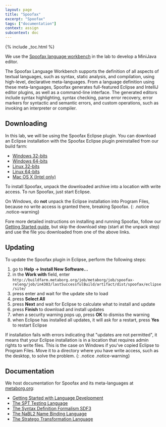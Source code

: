 ```yaml
---
layout: page
title: "Spoofax"
excerpt: "Spoofax"
tags: ["documentation"]
context: assign
subcontext: doc
---
```


{% include _toc.html %}

We use the [Spoofax language workbench](http://spoofax.org) in the lab to develop a MiniJava editor.

The Spoofax Language Workbench supports the definition of all aspects of textual languages, such as syntax, static analysis, and compilation, using high-level, declarative meta-languages.
From a language definition using these meta-languages, Spoofax generates full-featured Eclipse and IntelliJ editor plugins, as well as a command-line interface.
The generated editors include syntax highlighting, syntax checking, parse error recovery, error markers for syntactic and semantic errors, and custom operations, such as invoking an interpreter or compiler.

## Downloading

In this lab, we will be using the Spoofax Eclipse plugin.
You can download an Eclipse installation with the Spoofax Eclipse plugin preinstalled from our build farm:

* [Windows 32-bits](http://buildfarm.metaborg.org/job/metaborg/job/spoofax-releng/job/in4303/lastSuccessfulBuild/artifact/dist/spoofax/eclipse/spoofax-windows-x86-jre.zip)
* [Windows 64-bits](http://buildfarm.metaborg.org/job/metaborg/job/spoofax-releng/job/in4303/lastSuccessfulBuild/artifact/dist/spoofax/eclipse/spoofax-windows-x64-jre.zip)
* [Linux 32-bits](http://buildfarm.metaborg.org/job/metaborg/job/spoofax-releng/job/in4303/lastSuccessfulBuild/artifact/dist/spoofax/eclipse/spoofax-linux-x86-jre.tar.gz)
* [Linux 64-bits](http://buildfarm.metaborg.org/job/metaborg/job/spoofax-releng/job/in4303/lastSuccessfulBuild/artifact/dist/spoofax/eclipse/spoofax-linux-x64-jre.tar.gz)
* [Mac OS X (Intel only)](http://buildfarm.metaborg.org/job/metaborg/job/spoofax-releng/job/in4303/lastSuccessfulBuild/artifact/dist/spoofax/eclipse/spoofax-macosx-x64-jre.tar.gz)

To install Spoofax, unpack the downloaded archive into a location with write access. To run Spoofax, just start Eclipse.

On Windows, do **not** unpack the Eclipse installation into Program Files, because no write access is granted there, breaking Spoofax.
{: .notice .notice-warning}

Fore more detailed instructions on installing and running Spoofax, follow our [Getting Started guide](http://spoofax.org/en/latest/source/langdev/start.html#unpack), but skip the download step (start at the unpack step) and use the file you downloaded from one of the above links.

## Updating

To update the Spoofax plugin in Eclipse, perform the following steps:

1. go to **Help -> Install New Software...**
2. in the **Work with** field, enter `http://buildfarm.metaborg.org/job/metaborg/job/spoofax-releng/job/in4303/lastSuccessfulBuild/artifact/dist/spoofax/eclipse/site/`
3. press enter and wait for the update site to load
4. press **Select All**
5. press **Next** and wait for Eclipse to calculate what to install and update
6. press **Finish** to download and install updates
7. when a security warning pops up, press **OK** to dismiss the warning
8. when Eclipse has installed all updates, it will ask for a restart, press **Yes** to restart Eclipse

If installation fails with errors indicating that "updates are not permitted", it means that your Eclipse installation is in a location that requires admin rights to write files. This is the case on Windows if you've copied Eclipse to Program Files. Move it to a directory where you have write access, such as the desktop, to solve the problem.
{: .notice .notice-warning}

## Documentation

We host documentation for Spoofax and its meta-languages at [metaborg.org](http://metaborg.org):

* [Getting Started with Language Development](http://metaborg.org/en/latest/source/langdev/start.html)
* [The SPT Testing Language](http://metaborg.org/en/latest/source/langdev/meta/lang/spt/index.html)
* [The Syntax Definition Formalism SDF3](http://metaborg.org/en/latest/source/langdev/meta/lang/sdf3/index.html)
* [The NaBL2 Name Binding Language](http://metaborg.org/en/latest/source/langdev/meta/lang/nabl2/index.html)
* [The Stratego Transformation Language](http://metaborg.org/en/latest/source/langdev/meta/lang/stratego/index.html)
